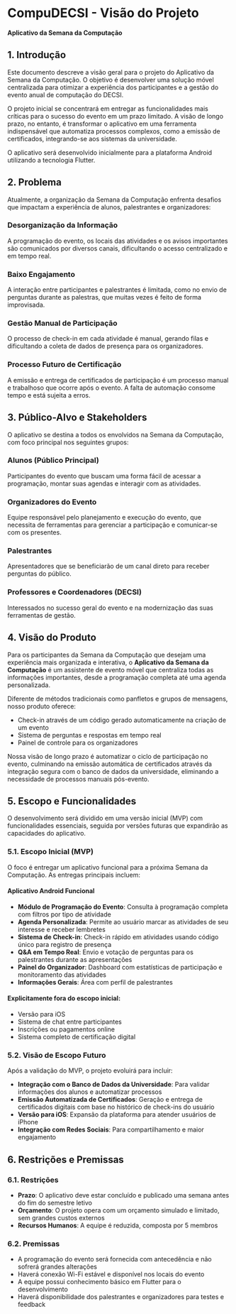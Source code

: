 # CompuDECSI - Visão do Projeto

**Aplicativo da Semana da Computação**

## 1. Introdução

Este documento descreve a visão geral para o projeto do Aplicativo da Semana da Computação. O objetivo é desenvolver uma solução móvel centralizada para otimizar a experiência dos participantes e a gestão do evento anual de computação do DECSI.

O projeto inicial se concentrará em entregar as funcionalidades mais críticas para o sucesso do evento em um prazo limitado. A visão de longo prazo, no entanto, é transformar o aplicativo em uma ferramenta indispensável que automatiza processos complexos, como a emissão de certificados, integrando-se aos sistemas da universidade.

O aplicativo será desenvolvido inicialmente para a plataforma Android utilizando a tecnologia Flutter.

## 2. Problema

Atualmente, a organização da Semana da Computação enfrenta desafios que impactam a experiência de alunos, palestrantes e organizadores:

### Desorganização da Informação
A programação do evento, os locais das atividades e os avisos importantes são comunicados por diversos canais, dificultando o acesso centralizado e em tempo real.

### Baixo Engajamento
A interação entre participantes e palestrantes é limitada, como no envio de perguntas durante as palestras, que muitas vezes é feito de forma improvisada.

### Gestão Manual de Participação
O processo de check-in em cada atividade é manual, gerando filas e dificultando a coleta de dados de presença para os organizadores.

### Processo Futuro de Certificação
A emissão e entrega de certificados de participação é um processo manual e trabalhoso que ocorre após o evento. A falta de automação consome tempo e está sujeita a erros.

## 3. Público-Alvo e Stakeholders

O aplicativo se destina a todos os envolvidos na Semana da Computação, com foco principal nos seguintes grupos:

### Alunos (Público Principal)
Participantes do evento que buscam uma forma fácil de acessar a programação, montar suas agendas e interagir com as atividades.

### Organizadores do Evento
Equipe responsável pelo planejamento e execução do evento, que necessita de ferramentas para gerenciar a participação e comunicar-se com os presentes.

### Palestrantes
Apresentadores que se beneficiarão de um canal direto para receber perguntas do público.

### Professores e Coordenadores (DECSI)
Interessados no sucesso geral do evento e na modernização das suas ferramentas de gestão.

## 4. Visão do Produto

Para os participantes da Semana da Computação que desejam uma experiência mais organizada e interativa, o **Aplicativo da Semana da Computação** é um assistente de evento móvel que centraliza todas as informações importantes, desde a programação completa até uma agenda personalizada.

Diferente de métodos tradicionais como panfletos e grupos de mensagens, nosso produto oferece:
- Check-in através de um código gerado automaticamente na criação de um evento
- Sistema de perguntas e respostas em tempo real
- Painel de controle para os organizadores

Nossa visão de longo prazo é automatizar o ciclo de participação no evento, culminando na emissão automática de certificados através da integração segura com o banco de dados da universidade, eliminando a necessidade de processos manuais pós-evento.

## 5. Escopo e Funcionalidades

O desenvolvimento será dividido em uma versão inicial (MVP) com funcionalidades essenciais, seguida por versões futuras que expandirão as capacidades do aplicativo.

### 5.1. Escopo Inicial (MVP)

O foco é entregar um aplicativo funcional para a próxima Semana da Computação. As entregas principais incluem:

#### Aplicativo Android Funcional
- **Módulo de Programação do Evento**: Consulta à programação completa com filtros por tipo de atividade
- **Agenda Personalizada**: Permite ao usuário marcar as atividades de seu interesse e receber lembretes
- **Sistema de Check-in**: Check-in rápido em atividades usando código único para registro de presença
- **Q&A em Tempo Real**: Envio e votação de perguntas para os palestrantes durante as apresentações
- **Painel do Organizador**: Dashboard com estatísticas de participação e monitoramento das atividades
- **Informações Gerais**: Área com perfil de palestrantes

#### Explicitamente fora do escopo inicial:
- Versão para iOS
- Sistema de chat entre participantes
- Inscrições ou pagamentos online
- Sistema completo de certificação digital

### 5.2. Visão de Escopo Futuro

Após a validação do MVP, o projeto evoluirá para incluir:

- **Integração com o Banco de Dados da Universidade**: Para validar informações dos alunos e automatizar processos
- **Emissão Automatizada de Certificados**: Geração e entrega de certificados digitais com base no histórico de check-ins do usuário
- **Versão para iOS**: Expansão da plataforma para atender usuários de iPhone
- **Integração com Redes Sociais**: Para compartilhamento e maior engajamento

## 6. Restrições e Premissas

### 6.1. Restrições

- **Prazo**: O aplicativo deve estar concluído e publicado uma semana antes do fim do semestre letivo
- **Orçamento**: O projeto opera com um orçamento simulado e limitado, sem grandes custos externos
- **Recursos Humanos**: A equipe é reduzida, composta por 5 membros

### 6.2. Premissas

- A programação do evento será fornecida com antecedência e não sofrerá grandes alterações
- Haverá conexão Wi-Fi estável e disponível nos locais do evento
- A equipe possui conhecimento básico em Flutter para o desenvolvimento
- Haverá disponibilidade dos palestrantes e organizadores para testes e feedback

